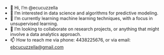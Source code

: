 - 👋 Hi, I’m @ecucuzzella
- 👀 I’m interested in data science and algorithms for predictive modeling.
- 🌱 I’m currently learning machine learning techniques, with a focus in unsupervised learning.
- 💞️ I’m looking to collaborate on research projects, or anything that might involve a data analytics approach.
- 📫 How to reach me via phone: 4438225676, or via email: ebcucuzzella@gmail.com

<!---
ecucuzzella/ecucuzzella is a ✨ special ✨ repository because its `README.md` (this file) appears on your GitHub profile.
You can click the Preview link to take a look at your changes.
--->
